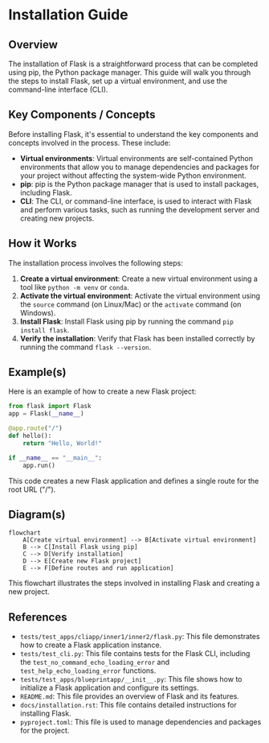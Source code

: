 # Installation Guide
## Overview
The installation of Flask is a straightforward process that can be completed using pip, the Python package manager. This guide will walk you through the steps to install Flask, set up a virtual environment, and use the command-line interface (CLI).

## Key Components / Concepts
Before installing Flask, it's essential to understand the key components and concepts involved in the process. These include:
* **Virtual environments**: Virtual environments are self-contained Python environments that allow you to manage dependencies and packages for your project without affecting the system-wide Python environment.
* **pip**: pip is the Python package manager that is used to install packages, including Flask.
* **CLI**: The CLI, or command-line interface, is used to interact with Flask and perform various tasks, such as running the development server and creating new projects.

## How it Works
The installation process involves the following steps:
1. **Create a virtual environment**: Create a new virtual environment using a tool like `python -m venv` or `conda`.
2. **Activate the virtual environment**: Activate the virtual environment using the `source` command (on Linux/Mac) or the `activate` command (on Windows).
3. **Install Flask**: Install Flask using pip by running the command `pip install flask`.
4. **Verify the installation**: Verify that Flask has been installed correctly by running the command `flask --version`.

## Example(s)
Here is an example of how to create a new Flask project:
```python
from flask import Flask
app = Flask(__name__)

@app.route("/")
def hello():
    return "Hello, World!"

if __name__ == "__main__":
    app.run()
```
This code creates a new Flask application and defines a single route for the root URL ("/").

## Diagram(s)
```mermaid
flowchart
    A[Create virtual environment] --> B[Activate virtual environment]
    B --> C[Install Flask using pip]
    C --> D[Verify installation]
    D --> E[Create new Flask project]
    E --> F[Define routes and run application]
```
This flowchart illustrates the steps involved in installing Flask and creating a new project.

## References
* `tests/test_apps/cliapp/inner1/inner2/flask.py`: This file demonstrates how to create a Flask application instance.
* `tests/test_cli.py`: This file contains tests for the Flask CLI, including the `test_no_command_echo_loading_error` and `test_help_echo_loading_error` functions.
* `tests/test_apps/blueprintapp/__init__.py`: This file shows how to initialize a Flask application and configure its settings.
* `README.md`: This file provides an overview of Flask and its features.
* `docs/installation.rst`: This file contains detailed instructions for installing Flask.
* `pyproject.toml`: This file is used to manage dependencies and packages for the project.
